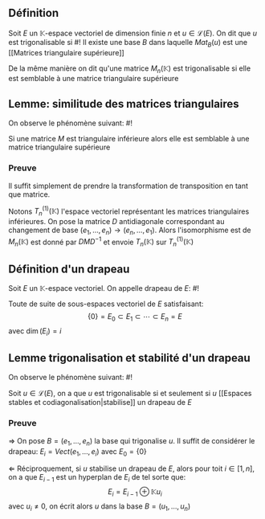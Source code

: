 ## Définition
Soit $E$ un $\mathbb K$-espace vectoriel de dimension finie $n$ et $u \in \mathcal L(E)$. On dit que $u$ est trigonalisable si #!
Il existe une base $B$ dans laquelle $Mat_B(u)$ est une [[Matrices triangulaire supérieure]]
<!--ID: 1715537862457-->


De la même manière on dit qu'une matrice $M_n(\mathbb K)$ est trigonalisable si elle est semblable à une matrice triangulaire supérieure

## Lemme: similitude des matrices triangulaires
On observe le phénomène suivant: #!

Si une matrice $M$ est triangulaire inférieure alors elle est semblable à une matrice triangulaire supérieure
<!--ID: 1715537862458-->


### Preuve
Il suffit simplement de prendre la transformation de transposition en tant que matrice.

Notons $T_n^{(1)}(\mathbb K)$ l'espace vectoriel représentant les matrices triangulaires inférieures.
On pose la matrice $D$ antidiagonale correspondant au changement de base $(e_1, \dots, e_n) \to (e_n, \dots, e_1)$. Alors l'isomorphisme est de $M_n(\mathbb K)$ est donné par $DMD^{-1}$ et envoie $T_n(\mathbb K)$ sur $T_n^{(1)}(\mathbb K)$
$$\tag*{$\blacksquare$}$$
## Définition d'un drapeau
Soit $E$ un $\mathbb K$-espace vectoriel. On appelle drapeau de $E$: #!

Toute de suite de sous-espaces vectoriel de $E$ satisfaisant: $$\{0\} = E_0 \subset E_1 \subset \cdots \subset E_n = E$$ avec $\dim(E_i) = i$
<!--ID: 1715537862460-->


## Lemme trigonalisation et stabilité d'un drapeau
On observe le phénomène suivant: #!

Soit $u \in \mathcal L(E)$, on a que $u$ est trigonalisable si et seulement si $u$ [[Espaces stables et codiagonalisation|stabilise]] un drapeau de $E$
<!--ID: 1715537862462-->


### Preuve
$\Rightarrow$ 
On pose $B = (e_1, \dots, e_n)$ la base qui trigonalise $u$. Il suffit de considérer le drapeau:
$E_i = Vect(e_1, \dots, e_i)$ avec $E_0 = \{0\}$

$\Leftarrow$
Réciproquement, si $u$ stabilise un drapeau de $E$, alors pour toit $i \in [1,n]$, on a que $E_{i-1}$ est un hyperplan de $E_i$ de tel sorte que:
$$E_i = E_{i-1} \oplus \mathbb Ku_i$$
avec $u_i \not = 0$, on écrit alors $u$ dans la base $B= (u_1, \dots, u_n)$
